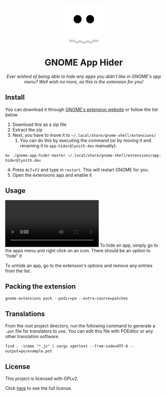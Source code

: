 <div align="center">
  <img src="https://raw.githubusercontent.com/LynithDev/gnome-app-hider/master/.github/ghost_nobg.png" width="128">
  <h1>GNOME App Hider</h1>
  <p><i>Ever wished of being able to hide any apps you didn't like in GNOME's app menu? Well wish no more, as this is the extension for you!</i>
</div>

## Install
You can download it through [GNOME's extension website](https://extensions.gnome.org/extension/5895/app-hider/) or follow the list below
1. Download this as a zip file
2. Extract the zip
3. Next, you have to move it to `~/.local/share/gnome-shell/extensions/`
    1. You can do this by executing the command (or by moving it and renaming it to `app-hider@lynith.dev` manually):
```
mv ./gnome-app-hider-master ~/.local/share/gnome-shell/extensions/app-hider@lynith.dev
```
4. Press `ALT`+`F2` and type in `restart`. This will restart GNOME for you.
5. Open the extensions app and enable it

## Usage
![](https://raw.githubusercontent.com/LynithDev/gnome-app-hider/master/.github/showcase.mp4)
To hide an app, simply go to the apps menu and right click on an icon. There should be an option to "hide" it

To unhide an app, go to the extension's options and remove any entries from the list.

## Packing the extension
```
gnome-extensions pack --podir=po --extra-source=patches
```

## Translations
From the root project directory, run the following command to generate a `.pot` file for translators to use. You can edit this file with POEditor or any other translation software.

```
find . -iname "*.js" | xargs xgettext --from-code=UTF-8 --output=po/example.pot
```

## License
This project is licensed with GPLv2.

Click [here](./LICENSE) to see the full license.

